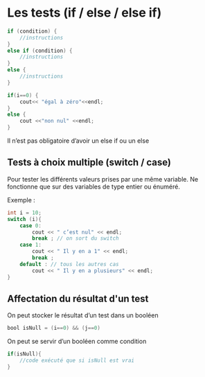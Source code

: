 # Les tests (if / else / else if)

``` java
if (condition) {
    //instructions
}
else if (condition) {
    //instructions
}
else {
    //instructions
}
```

``` java
if(i==0) {
    cout<< "égal à zéro"<<endl;
}
else {
    cout <<"non nul" <<endl;
}
```

Il n’est pas obligatoire d’avoir un else if ou un else

## Tests à choix multiple (switch / case)

Pour tester les différents valeurs prises par une même variable. Ne fonctionne que sur des variables de type entier ou énuméré.

Exemple :

``` c++
int i = 10;
switch (i){
    case 0:
        cout << " c’est nul" << endl;
        break ; // on sort du switch   
    case 1:
        cout << " Il y en a 1" << endl;
        break ;
    default : // tous les autres cas
        cout << " Il y en a plusieurs" << endl;
}
```

## Affectation du résultat d'un test

On peut stocker le résultat d’un test dans un booléen

``` java
bool isNull = (i==0) && (j==0)
```

On peut se servir d’un booléen comme condition

``` java
if(isNull){
    //code exécuté que si isNull est vrai
}
```